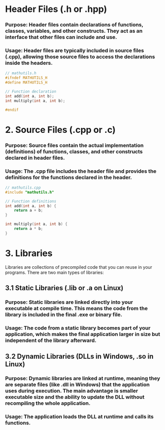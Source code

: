 # Header Files (.h or .hpp)
### Purpose: Header files contain declarations of functions, classes, variables, and other constructs. They act as an interface that other files can include and use.
### Usage: Header files are typically included in source files (.cpp), allowing those source files to access the declarations inside the headers.
```cpp
// mathutils.h
#ifndef MATHUTILS_H
#define MATHUTILS_H

// Function declaration
int add(int a, int b);
int multiply(int a, int b);

#endif
```

# 2. Source Files (.cpp or .c)
### Purpose: Source files contain the actual implementation (definitions) of functions, classes, and other constructs declared in header files.
### Usage: The .cpp file includes the header file and provides the definitions for the functions declared in the header.
```cpp
// mathutils.cpp
#include "mathutils.h"

// Function definitions
int add(int a, int b) {
    return a + b;
}

int multiply(int a, int b) {
    return a * b;
}
```
# 3. Libraries
Libraries are collections of precompiled code that you can reuse in your programs. There are two main types of libraries:

## 3.1 Static Libraries (.lib or .a on Linux)
### Purpose: Static libraries are linked directly into your executable at compile time. This means the code from the library is included in the final .exe or binary file.
### Usage: The code from a static library becomes part of your application, which makes the final application larger in size but independent of the library afterward.

## 3.2 Dynamic Libraries (DLLs in Windows, .so in Linux)
### Purpose: Dynamic libraries are linked at runtime, meaning they are separate files (like .dll in Windows) that the application uses during execution. The main advantage is smaller executable size and the ability to update the DLL without recompiling the whole application.
### Usage: The application loads the DLL at runtime and calls its functions.
